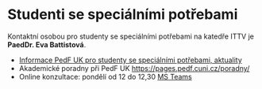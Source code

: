 # Studenti se speciálními potřebami

Kontaktní osobou pro studenty se speciálními potřebami na katedře ITTV
je **PaedDr. Eva Battistová**.

-   [Informace PedF UK pro studenty se speciálními potřebami,
    aktuality](http://www.pedf.cuni.cz/PEDF-217.html)
-   Akademické poradny při PedF UK <https://pages.pedf.cuni.cz/poradny/>
-   Online konzultace: pondělí od 12 do 12,30 [MS
    Teams](https://teams.microsoft.com/l/meetup-join/19:meeting_NGEyY2ZlZDUtOWY0Ni00YWMxLTkxZjYtMTkxMjlkMTg3YTQ3@thread.v2/0?context=%7B)
